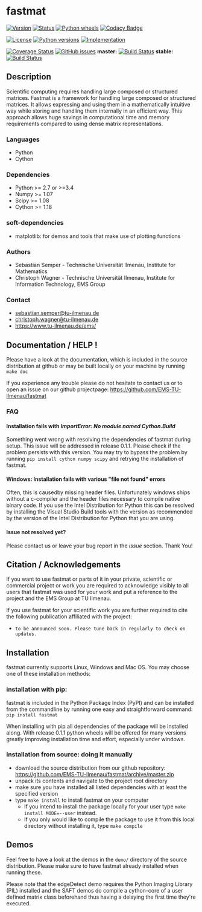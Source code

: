 # fastmat
[![Version](https://img.shields.io/pypi/v/fastmat.svg)](https://pypi.python.org/pypi/fastmat)
[![Status](https://img.shields.io/pypi/status/fastmat.svg)](https://pypi.python.org/pypi/fastmat)
[![Python wheels](https://img.shields.io/pypi/wheel/fastmat.svg)](https://pypi.python.org/pypi/fastmat)
[![Codacy Badge](https://api.codacy.com/project/badge/Grade/905be92699ae45b0a57ea9eff90605c6)](https://www.codacy.com/app/EMS-TU-Ilmenau/fastmat?utm_source=github.com&amp;utm_medium=referral&amp;utm_content=EMS-TU-Ilmenau/fastmat&amp;utm_campaign=Badge_Grade)

[![License](https://img.shields.io/pypi/l/fastmat.svg)](https://pypi.python.org/pypi/fastmat)
[![Python versions](https://img.shields.io/pypi/pyversions/fastmat.svg)](https://pypi.python.org/pypi/fastmat)
[![Implementation](https://img.shields.io/pypi/implementation/fastmat.svg)](https://pypi.python.org/pypi/fastmat)

[![Coverage Status](https://coveralls.io/repos/github/EMS-TU-Ilmenau/fastmat/badge.svg?branch=master)](https://coveralls.io/github/EMS-TU-Ilmenau/fastmat?branch=master)
[![GitHub issues](https://img.shields.io/github/issues/EMS-TU-Ilmenau/fastmat.svg)](https://github.com/EMS-TU-Ilmenau/fastmat/issues)
**master:** [![Build Status](https://www.travis-ci.org/EMS-TU-Ilmenau/fastmat.svg?branch=stable)](https://www.travis-ci.org/EMS-TU-Ilmenau/fastmat) **stable:** [![Build Status](https://www.travis-ci.org/EMS-TU-Ilmenau/fastmat.svg?branch=master)](https://www.travis-ci.org/EMS-TU-Ilmenau/fastmat)

## Description
Scientific computing requires handling large composed or structured matrices.
Fastmat is a framework for handling large composed or structured matrices.
It allows expressing and using them in a mathematically intuitive way while
storing and handling them internally in an efficient way. This approach allows
huge savings in computational time and memory requirements compared to using
dense matrix representations.

### Languages
- Python
- Cython

### Dependencies
- Python >= 2.7 or >=3.4
- Numpy >= 1.07
- Scipy >= 1.08
- Cython >= 1.18

### soft-dependencies
- matplotlib: for demos and tools that make use of plotting functions

### Authors
- Sebastian Semper - Technische Universität Ilmenau, Institute for Mathematics
- Christoph Wagner - Technische Universität Ilmenau,
                     Institute for Information Technology, EMS Group

### Contact
- sebastian.semper@tu-ilmenau.de
- christoph.wagner@tu-ilmenau.de
- https://www.tu-ilmenau.de/ems/

## Documentation / HELP !
Please have a look at the documentation, which is included in the source
distribution at github or may be built locally on your machine by running
    `make doc`

If you experience any trouble please do not hesitate to contact us or to open
an issue on our github projectpage: https://github.com/EMS-TU-Ilmenau/fastmat

### FAQ

#### Installation fails with *ImportError: No module named Cython.Build*
Something went wrong with resolving the dependencies of fastmat during setup.
This issue will be addressed in release 0.1.1. Please check if the problem
persists with this version. You may try to bypass the problem by running
    `pip install cython numpy scipy`
and retrying the installation of fastmat.

#### Windows: Installation fails with various "file not found" errors
Often, this is causedby missing header files. Unfortunately windows ships
without a c-compiler and the header files necessary to compile native binary
code. If you use the Intel Distribution for Python this can be resolved by
installing the Visual Studio Build tools with the version as recommended by
the version of the Intel Distribution for Python that you are using.

#### Issue not resolved yet?
Please contact us or leave your bug report in the *issue* section. Thank You!


## Citation / Acknowledgements
If you want to use fastmat or parts of it in your private, scientific or
commercial project or work you are required to acknowledge visibly to all users
that fastmat was used for your work and put a reference to the project and the
EMS Group at TU Ilmenau.

If you use fastmat for your scientific work you are further required to cite
the following publication affiliated with the project:
- `to be announced soon. Please tune back in regularly to check on updates.`

## Installation
fastmat currently supports Linux, Windows and Mac OS. You may choose one of
these installation methods:

### installation with pip:

fastmat is included in the Python Package Index (PyPI) and can be installed
from the commandline by running one easy and straightforward command:
    `pip install fastmat`

When installing with pip all dependencies of the package will be installed
along. With release 0.1.1 python wheels will be offered for many versions
greatly improving installation time and effort, especially under windows.

### installation from source: doing it manually
- download the source distribution from our github repository:
    https://github.com/EMS-TU-Ilmenau/fastmat/archive/master.zip
- unpack its contents and navigate to the project root directory
- make sure you have installed all listed dependencies with at least the
  specified version
- type `make install` to install fastmat on your computer
    * If you intend to install the package locally for your user
      type `make install MODE=--user` instead.
    * If you only would like to compile the package to use it from this local
      directory without installing it, type `make compile`


## Demos
Feel free to have a look at the demos in the `demo/` directory of the source
distribution. Please make sure to have fastmat already installed when running
these.

Please note that the edgeDetect demo requires the Python Imaging Library (PIL)
installed and the SAFT demos do compile a cython-core of a user defined matrix
class beforehand thus having a delaying the first time they're executed.
